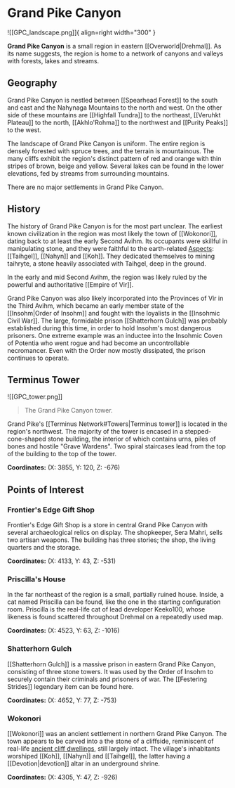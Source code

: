 # Grand Pike Canyon

![[GPC_landscape.png]]{ align=right width="300" }

**Grand Pike Canyon** is a small region in eastern [[Overworld|Drehmal]]. As its name suggests, the region is home to a network of canyons and valleys with forests, lakes and streams.

## Geography

Grand Pike Canyon is nestled between [[Spearhead Forest]] to the south and east and the Nahynaga Mountains to the north and west. On the other side of these mountains are [[Highfall Tundra]] to the northeast, [[Veruhkt Plateau]] to the north, [[Akhlo'Rohma]] to the northwest and [[Purity Peaks]] to the west.

The landscape of Grand Pike Canyon is uniform. The entire region is densely forested with spruce trees, and the terrain is mountainous. The many cliffs exhibit the region's distinct pattern of red and orange with thin stripes of brown, beige and yellow. Several lakes can be found in the lower elevations, fed by streams from surrounding mountains.

There are no major settlements in Grand Pike Canyon.

## History

The history of Grand Pike Canyon is for the most part unclear. The earliest known civilization in the region was most likely the town of [[Wokonori]], dating back to at least the early Second Avihm. Its occupants were skillful in manipulating stone, and they were faithful to the earth-related [Aspects](/Lore/Higher_Beings/Aspects/): [[Taihgel]], [[Nahyn]] and [[Koh]]. They dedicated themselves to mining taihryte, a stone heavily associated with Taihgel, deep in the ground.

In the early and mid Second Avihm, the region was likely ruled by the powerful and authoritative [[Empire of Vir]]. 

Grand Pike Canyon was also likely incorporated into the Provinces of Vir in the Third Avihm, which became an early member state of the [[Insohm|Order of Insohm]] and fought with the loyalists in the [[Insohmic Civil War]]. The large, formidable prison [[Shatterhorn Gulch]] was probably established during this time, in order to hold Insohm's most dangerous prisoners. One extreme example was an inductee into the Insohmic Coven of Potentia who went rogue and had become an uncontrollable necromancer. Even with the Order now mostly dissipated, the prison continues to operate.

## Terminus Tower

![[GPC_tower.png]]
> The Grand Pike Canyon tower.

Grand Pike's [[Terminus Network#Towers|Terminus tower]] is located in the region's northwest. The majority of the tower is encased in a stepped-cone-shaped stone building, the interior of which contains urns, piles of bones and hostile "Grave Wardens". Two spiral staircases lead from the top of the building to the top of the tower.

**Coordinates:** (X: 3855, Y: 120, Z: -676)

## Points of Interest

### Frontier's Edge Gift Shop

Frontier's Edge Gift Shop is a store in central Grand Pike Canyon with several archaeological relics on display. The shopkeeper, Sera Mahri, sells two artisan weapons. The building has three stories; the shop, the living quarters and the storage.

**Coordinates:** (X: 4133, Y: 43, Z: -531)

### Priscilla's House

In the far northeast of the region is a small, partially ruined house. Inside, a cat named Priscilla can be found, like the one in the starting configuration room. Priscilla is the real-life cat of lead developer Keeko100, whose likeness is found scattered throughout Drehmal on a repeatedly used map.

**Coordinates:** (X: 4523, Y: 63, Z: -1016)

### Shatterhorn Gulch

[[Shatterhorn Gulch]] is a massive prison in eastern Grand Pike Canyon, consisting of three stone towers. It was used by the Order of Insohm to securely contain their criminals and prisoners of war. The [[Festering Strides]] legendary item can be found here.

**Coordinates:** (X: 4652, Y: 77, Z: -753)

### Wokonori

[[Wokonori]] was an ancient settlement in northern Grand Pike Canyon. The town appears to be carved into a the stone of a cliffside, reminiscent of real-life [ancient cliff dwellings](https://en.wikipedia.org/wiki/Cliff_dwelling), still largely intact. The village's inhabitants worshiped [[Koh]], [[Nahyn]] and [[Taihgel]], the latter having a [[Devotion|devotion]] altar in an underground shrine.

**Coordinates:** (X: 4305, Y: 47, Z: -926)
